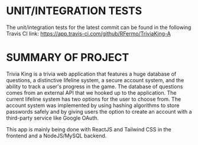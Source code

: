# UNIT/INTEGRATION TESTS

The unit/integration tests for the latest commit can be found in the following Travis CI link: https://app.travis-ci.com/github/RFermo/TriviaKing-A

# SUMMARY OF PROJECT

Trivia King is a trivia web application that features a huge database of questions, a distinctive lifeline system, a secure account system, and the ability to track a user's progress in the game. The database of questions comes from an external API that we hooked up to the application. The current lifeline system has two options for the user to choose from. The account system was implemented by using hashing algorithms to store passwords safely and by giving users the option to create an account with a third-party service like Google OAuth.
<br />

This app is mainly being done with ReactJS and Tailwind CSS in the frontend and a NodeJS/MySQL backend.


